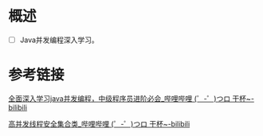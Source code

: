 # 概述

- [ ] Java并发编程深入学习。

# 参考链接

[全面深入学习java并发编程，中级程序员进阶必会_哔哩哔哩 (゜-゜)つロ 干杯~-bilibili](https://www.bilibili.com/video/av81461839)

[高并发线程安全集合类_哔哩哔哩 (゜-゜)つロ 干杯~-bilibili](https://www.bilibili.com/video/av91057847)